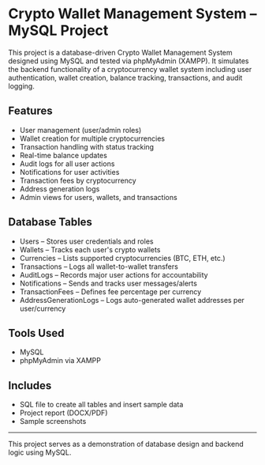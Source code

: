 # Crypto Wallet Management System – MySQL Project

This project is a database-driven Crypto Wallet Management System designed using MySQL and tested via phpMyAdmin (XAMPP). It simulates the backend functionality of a cryptocurrency wallet system including user authentication, wallet creation, balance tracking, transactions, and audit logging.

## Features
*   User management (user/admin roles)
*   Wallet creation for multiple cryptocurrencies
*   Transaction handling with status tracking
*   Real-time balance updates
*   Audit logs for all user actions
*   Notifications for user activities
*   Transaction fees by cryptocurrency
*   Address generation logs
*   Admin views for users, wallets, and transactions

## Database Tables
*   Users – Stores user credentials and roles
*   Wallets – Tracks each user's crypto wallets
*   Currencies – Lists supported cryptocurrencies (BTC, ETH, etc.)
*   Transactions – Logs all wallet-to-wallet transfers
*   AuditLogs – Records major user actions for accountability
*   Notifications – Sends and tracks user messages/alerts
*   TransactionFees – Defines fee percentage per currency
*   AddressGenerationLogs – Logs auto-generated wallet addresses per user/currency

## Tools Used
*   MySQL
*   phpMyAdmin via XAMPP

## Includes
*   SQL file to create all tables and insert sample data
*   Project report (DOCX/PDF)
*   Sample screenshots

---

This project serves as a demonstration of database design and backend logic using MySQL.

